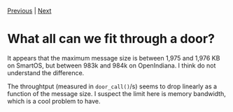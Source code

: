 [Previous](.././A0_return_sizes/) | [Next](.././E0_door_through_door/)

# What all can we fit through a door?

It appears that the maximum message size is between 1,975 and 1,976 KB on
SmartOS, but between 983k and 984k on OpenIndiana. I think do not understand the
difference.

The throughtput (measured in `door_call()`/s) seems to drop linearly as a
function of the message size. I suspect the limit here is memory bandwidth,
which is a cool problem to have.
